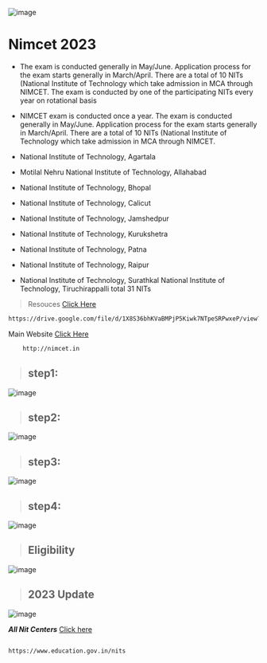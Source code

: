 ![image](https://github.com/Krishna-sm/nimcet-information/assets/105251808/ef299fb7-1d0a-43a0-8498-262745728490)

# Nimcet 2023

- The exam is conducted generally in May/June. Application process for the exam starts generally in March/April. There are a total of 10 NITs (National Institute of Technology which take admission in MCA through NIMCET. The exam is conducted by one of the participating NITs every year on rotational basis

- NIMCET exam is conducted once a year. The exam is conducted generally in May/June. Application process for the exam starts generally in March/April. There are a total of 10 NITs (National Institute of Technology which take admission in MCA through NIMCET.

- National Institute of Technology, Agartala
- Motilal Nehru National Institute of Technology, Allahabad
- National Institute of Technology, Bhopal
- National Institute of Technology, Calicut
- National Institute of Technology, Jamshedpur
- National Institute of Technology, Kurukshetra
- National Institute of Technology, Patna
- National Institute of Technology, Raipur
- National Institute of Technology, Surathkal
National Institute of Technology, Tiruchirappalli
total 31 NITs

> Resouces [Click Here](https://drive.google.com/file/d/1X8S36bhKVaBMPjP5Kiwk7NTpeSRPwxeP/view?usp=sharing)

 ```bash
https://drive.google.com/file/d/1X8S36bhKVaBMPjP5Kiwk7NTpeSRPwxeP/view?usp=sharing
```

Main Website  [Click Here](http://nimcet.in)
```bash
    http://nimcet.in
```

> ## step1:

![image](https://github.com/Krishna-sm/nimcet-information/assets/105251808/19267a42-590b-4b1b-829d-c95bb6e1dbb6)

> ## step2:

![image](https://github.com/Krishna-sm/nimcet-information/assets/105251808/426709a3-d019-4adc-8e1b-7e15a44a31c9)


> ## step3:

![image](https://github.com/Krishna-sm/nimcet-information/assets/105251808/a86f53ec-2b98-48e2-b6c1-53968de14394)

> ## step4:

![image](https://github.com/Krishna-sm/nimcet-information/assets/105251808/d24d0cf2-0d6b-4fb4-a164-5a49bde37cf1)


> ## Eligibility

![image](https://github.com/Krishna-sm/nimcet-information/assets/105251808/8fe177b4-021e-416b-aca0-e470a11e09a4)

> ## 2023 Update

![image](https://github.com/Krishna-sm/nimcet-information/assets/105251808/1253c8b8-46bb-4bb6-a5d6-e921864e1ed6)


***All Nit Centers*** [Click here](https://www.education.gov.in/nits)
```bash

https://www.education.gov.in/nits
```



